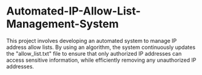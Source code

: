 # Automated-IP-Allow-List-Management-System
This project involves developing an automated system to manage IP address allow lists. By using an algorithm, the system continuously updates the "allow_list.txt" file to ensure that only authorized IP addresses can access sensitive information, while efficiently removing any unauthorized IP addresses.
